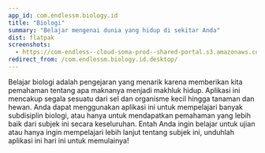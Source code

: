 ```yaml
---
app_id: com.endlessm.biology.id
title: "Biologi"
summary: "Belajar mengenai dunia yang hidup di sekitar Anda"
dist: flatpak
screenshots:
  - https://com-endless--cloud-soma-prod--shared-portal.s3.amazonaws.com/apps.245.screenshots.57c2fd2a-e8a1-4f27-864b-b9707c134c4d_201810181851271717.png
redirect_from: /com.endlessm.biology.id.desktop/
---
```


<p>Belajar biologi adalah pengejaran yang menarik karena memberikan kita pemahaman tentang apa maknanya menjadi makhluk hidup. Aplikasi ini mencakup segala sesuatu dari sel dan organisme kecil hingga tanaman dan hewan. Anda dapat menggunakan aplikasi ini untuk mempelajari banyak subdisiplin biologi, atau hanya untuk mendapatkan pemahaman yang lebih baik dari subjek ini secara keseluruhan. Entah Anda ingin belajar untuk ujian atau hanya ingin mempelajari lebih lanjut tentang subjek ini, unduhlah aplikasi ini hari ini untuk memulainya!</p>